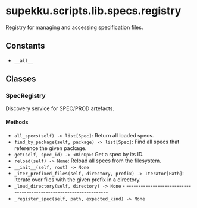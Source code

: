 # supekku.scripts.lib.specs.registry

Registry for managing and accessing specification files.

## Constants

- `__all__`

## Classes

### SpecRegistry

Discovery service for SPEC/PROD artefacts.

#### Methods

- `all_specs(self) -> list[Spec]`: Return all loaded specs.
- `find_by_package(self, package) -> list[Spec]`: Find all specs that reference the given package.
- `get(self, spec_id) -> <BinOp>`: Get a spec by its ID.
- `reload(self) -> None`: Reload all specs from the filesystem.
- `__init__(self, root) -> None`
- `_iter_prefixed_files(self, directory, prefix) -> Iterator[Path]`: Iterate over files with the given prefix in a directory.
- `_load_directory(self, directory) -> None` - ------------------------------------------------------------------
- `_register_spec(self, path, expected_kind) -> None`
